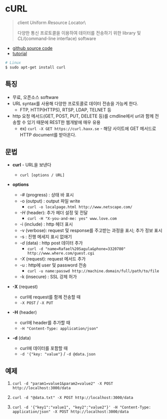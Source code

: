 # cURL

> *c*lient *U*niform *R*esource *L*ocator\
> 
> 다양한 통신 프로토콜을 이용하여 데이터를 전송하기 위한 library 및 *CLI*(command-line interface) software

* [github source code](https://github.com/curl/curl)
* [tutorial](https://curl.haxx.se/docs/manual.html)

```bash
# Linux
$ sudo apt-get install curl
```

## 특징

* 무료, 오픈소스 software
* URL syntax를 사용해 다양한 프로토콜로 데이터 전송을 가능케 한다.
  * FTP, HTTP(HTTPS), RTSP, LDAP, TELNET 등
*  http 요청 메서드(GET, POST, PUT, DELETE 등)를 cmdline에서 url과 함께 전송할 수 있기 때문에 REST한 웹개발에 매우 유용
    * ex) `curl -X GET https://curl.haxx.se` - 해당 사이트에 GET 메서드로 HTTP document를 받아온다.


## 문법

* **curl** - URL을 보낸다
  * `curl [options / URL]`
* **options**
  * -# (progress) : 상태 바 표시
  * -o (output) : output 파일 write
    * `curl -o localpage.html http://www.netscape.com/`
  * *-H* (header): 추가 헤더 설정 및 전달
    * `curl -H "X-you-and-me: yes" www.love.com`
  * -i (include) : http 헤더 표시
  * -v (verbose): request 및 response를 주고받는 과정을 표시; 추가 정보 표시
  * -s : 진행 메세지 표시 없애기
  * *-d* (data) : http post 데이터 추가
    * `curl -d "name=Rafael%20Sagula&phone=3320780" http://www.where.com/guest.cgi`
  * *-X* (request): request 메서드 추가
  * -u : http에 user 및 password 전송
    * `curl -u name:passwd http://machine.domain/full/path/to/file`
  * -k (insecure) : SSL 강제 허가

* **-X** (request)
  * curl에 request를 함께 전송할 때
  * `-X POST` / `-X PUT`

* **-H** (header)
  * curl에 header를 추가할 때
  * `-H "Content-Type: application/json"`

* **-d** (data)
  * curl에 데이터를 포함할 때
  * `-d '{"key: "value"}` / `-d @data.json`


## 예제

1. `curl -d "param1=value1&param2=value2" -X POST http://localhost:3000/data`

2. `curl -d "@data.txt" -X POST http://localhost:3000/data`

3. `curl -d '{"key1":"value1", "key2":"value2"}' -H "Content-Type: application/json" -X POST http://localhost:3000/data`